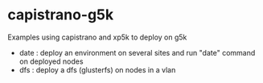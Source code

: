 capistrano-g5k
==============

Examples using capistrano and xp5k to deploy on g5k

* date : deploy an environment on several sites and run "date" command on deployed nodes
* dfs : deploy a dfs (glusterfs) on nodes in a vlan
